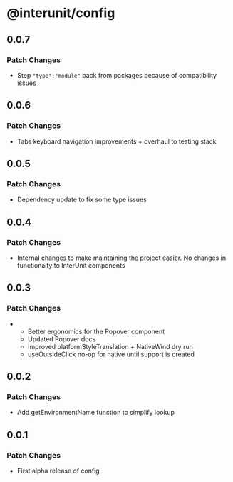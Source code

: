 # @interunit/config

## 0.0.7

### Patch Changes

- Step `"type":"module"` back from packages because of compatibility issues

## 0.0.6

### Patch Changes

- Tabs keyboard navigation improvements + overhaul to testing stack

## 0.0.5

### Patch Changes

- Dependency update to fix some type issues

## 0.0.4

### Patch Changes

- Internal changes to make maintaining the project easier. No changes in functionaity to InterUnit components

## 0.0.3

### Patch Changes

- - Better ergonomics for the Popover component
  - Updated Popover docs
  - Improved platformStyleTranslation + NativeWind dry run
  - useOutsideClick no-op for native until support is created

## 0.0.2

### Patch Changes

- Add getEnvironmentName function to simplify lookup

## 0.0.1

### Patch Changes

- First alpha release of config
